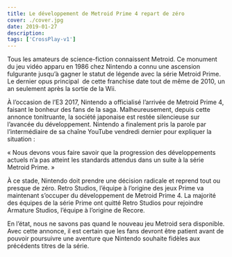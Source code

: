 ```yaml
---
title: Le développement de Metroid Prime 4 repart de zéro
cover: ./cover.jpg
date: 2019-01-27
description: 
tags: ['CrossPlay-v1']
---
```

Tous les amateurs de science-fiction connaissent Metroid. Ce monument du jeu vidéo apparu en 1986 chez Nintendo a connu une ascension fulgurante jusqu’à gagner le statut de légende avec la série Metroid Prime. Le dernier opus principal  de cette franchise date tout de même de 2010, un an seulement après la sortie de la Wii.

À l’occasion de l’E3 2017, Nintendo a officialisé l’arrivée de Metroid Prime 4, faisant le bonheur des fans de la saga. Malheureusement, depuis cette annonce tonitruante, la société japonaise est restée silencieuse sur l’avancée du développement. Nintendo a finalement pris la parole par l’intermédiaire de sa chaîne YouTube vendredi dernier pour expliquer la situation :

« Nous devons vous faire savoir que la progression des développements actuels n’a pas atteint les standards attendus dans un suite à la série Metroid Prime. »

À ce stade, Nintendo doit prendre une décision radicale et reprend tout ou presque de zéro. Retro Studios, l’équipe à l’origine des jeux Prime va maintenant s’occuper du développement de Metroid Prime 4. La majorité des équipes de la série Prime ont quitté Retro Studios pour rejoindre Armature Studios, l’équipe à l’origine de Recore.

En l’état, nous ne savons pas quand le nouveau jeu Metroid sera disponible. Avec cette annonce, il est certain que les fans devront être patient avant de pouvoir poursuivre une aventure que Nintendo souhaite fidèles aux précédents titres de la série.

